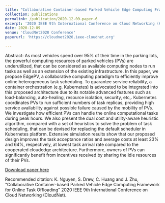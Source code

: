 ```yaml
---
title: "Collaborative Container-based Parked Vehicle Edge Computing Framework for Online Task Offloading"
collection: publications
permalink: /publication/2020-12-09-paper-6
excerpt: '2020 IEEE 9th International Conference on Cloud Networking (CloudNet)'
date: 2020-12-09
venue: 'CloudNet2020 Conference'
paperurl: 'https://cloudnet2020.ieee-cloudnet.org'

---
```

Abstract:
As most vehicles spend over 95% of their time in the parking lots, the powerful computing resources of parked vehicles
(PVs) are underutilized, that can be considered as available computing nodes to run tasks as well as an extension of the existing
infrastructure. In this paper, we propose EdgePV, a collaborative computing paradigm to efficiently improve online heterogeneous
task scheduling. To guarantee service reliability, a container orchestration (e.g. Kubernetes) is advocated to be integrated into
this proposed architecture due to its notable advanced features such as load-balancing, auto-healing, resource isolation, security, etc,. Kubernetes coordinates PVs to run sufficient numbers of task replicas, providing high service availability against possible failure caused by the mobility of PVs. We investigate how efficient PVs can handle the online computational tasks during peak hours. We also present the dual cost and utility-aware heuristic algorithm, compared with a set of heuristics to solve the problem of task scheduling, that can be devised for replacing the default scheduler in Kubernetes platform. Extensive simulation results show that our proposed design improves the task acceptance ratios and average costs at least 23% and 64%, respectively, at lowest task arrival rate compared to the cooperated cloudedge architecture. Furthermore, owners of PVs can significantly benefit from incentives received by sharing the idle resources of their PVs.

[Download paper here](https://cloudnet2020.ieee-cloudnet.org/wp-content/uploads/sites/237/2020/11/TS4-P2.pdf)

Recommended citation: K. Nguyen, S. Drew, C. Huang and J. Zhu, "Collaborative Container-based Parked Vehicle Edge Computing Framework for Online Task Offloading" 2020 IEEE 9th International Conference on Cloud Networking (CloudNet).
